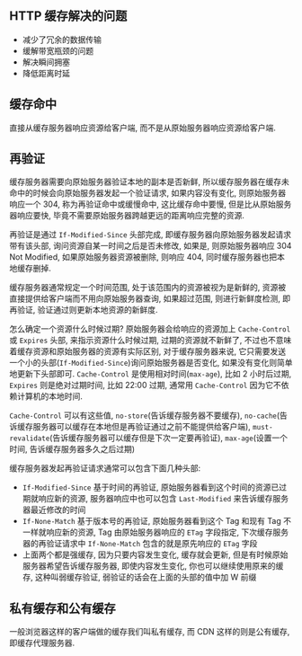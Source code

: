 ## HTTP 缓存解决的问题

* 减少了冗余的数据传输
* 缓解带宽瓶颈的问题
* 解决瞬间拥塞
* 降低距离时延



## 缓存命中

直接从缓存服务器响应资源给客户端, 而不是从原始服务器响应资源给客户端.



## 再验证

缓存服务器需要向原始服务器验证本地的副本是否新鲜, 所以缓存服务器在缓存未命中的时候会向原始服务器发起一个验证请求, 如果内容没有变化, 则原始服务器响应一个 304, 称为再验证命中或缓慢命中, 这比缓存命中要慢, 但是比从原始服务器响应要快, 毕竟不需要原始服务器跨越更远的距离响应完整的资源.

再验证是通过 `If-Modified-Since` 头部完成, 即缓存服务器向原始服务器发起请求带有该头部, 询问资源自某一时间之后是否未修改, 如果是, 则原始服务器响应 304 Not Modified, 如果原始服务器资源被删除, 则响应 404, 同时缓存服务器也把本地缓存删掉.

缓存服务器通常规定一个时间范围, 处于该范围内的资源被视为是新鲜的, 资源被直接提供给客户端而不用向原始服务器查询, 如果超过范围, 则进行新鲜度检测, 即再验证, 验证通过则更新本地资源的新鲜度.

怎么确定一个资源什么时候过期? 原始服务器会给响应的资源加上 `Cache-Control` 或 `Expires` 头部, 来指示资源什么时候过期, 过期的资源就不新鲜了, 不过也不意味着缓存资源和原始服务器的资源有实际区别, 对于缓存服务器来说, 它只需要发送一个小的头部(`If-Modified-Since`)询问原始服务器是否变化, 如果没有变化则简单地更新下头部即可. `Cache-Control` 是使用相对时间(`max-age`), 比如 2 小时后过期, `Expires` 则是绝对过期时间, 比如 22:00 过期, 通常用 `Cache-Control` 因为它不依赖计算机的本地时间.

`Cache-Control` 可以有这些值, `no-store`(告诉缓存服务器不要缓存), `no-cache`(告诉缓存服务器可以缓存在本地但是再验证通过之前不能提供给客户端), `must-revalidate`(告诉缓存服务器可以缓存但是下次一定要再验证), `max-age`(设置一个时间, 告诉缓存服务器多久之后过期)

缓存服务器发起再验证请求通常可以包含下面几种头部:

* `If-Modified-Since` 基于时间的再验证, 原始服务器看到这个时间的资源已过期就响应新的资源, 服务器响应中也可以包含 `Last-Modified` 来告诉缓存服务器最近修改的时间
* `If-None-Match` 基于版本号的再验证, 原始服务器看到这个 Tag 和现有 Tag 不一样就响应新的资源, Tag 由原始服务器响应的 `ETag` 字段指定, 下次缓存服务器的再验证请求中 `If-None-Match` 包含的就是原先响应的 `ETag` 字段
* 上面两个都是强缓存, 因为只要内容发生变化, 缓存就会更新, 但是有时候原始服务器希望告诉缓存服务器, 即使内容发生变化, 你也可以继续使用原来的缓存, 这种叫弱缓存验证, 弱验证的话会在上面的头部的值中加 W 前缀



## 私有缓存和公有缓存

一般浏览器这样的客户端做的缓存我们叫私有缓存, 而 CDN 这样的则是公有缓存, 即缓存代理服务器.